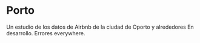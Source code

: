 # Porto
Un estudio de los datos de Airbnb de la ciudad de Oporto y alrededores
En desarrollo. Errores everywhere.
